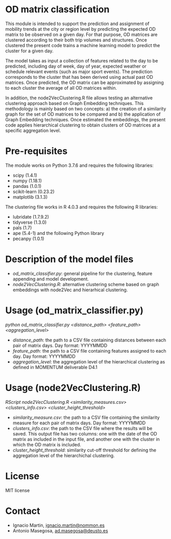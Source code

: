 # OD matrix classification
This module is intended to support the prediction and assignment of mobility trends at the city or region level by predicting the expected OD matrix to be observed on a given day. For that purpose, OD matrices are clustered according to their both trip volumes and structures. Once clustered the present code trains a machine learning model to predict the cluster for a given day.

The model takes as input a collection of features related to the day to be predicted, including day of week, day of year, expected weather or schedule relevant events (such as major sport events). The prediction corresponds to the cluster that has been derived using actual past OD matrices. Once predicted, the OD matrix can be approximated by assigning to each cluster the average of all OD matrices within.

In addition, the node2VecClustering.R file allows testing an alternative clustering approach based on Graph Embedding techniques. This methodology is mainly based on two concepts: a) the creation of a similarity graph for the set of OD matrices to be compared and b) the application of Graph Embedding techniques. Once estimated the embeddings, the present code applies hierarchical clustering to obtain clusters of OD matrices at a specific aggregation level.

# Pre-requisites

The module works on Python 3.7.6 and requires the following libraries:
  * scipy (1.4.1)
  * numpy (1.18.1)
  * pandas (1.0.1)
  * scikit-learn (0.23.2)
  * matplotlib (3.1.3)

The clustering file works in R 4.0.3 and requires the following R libraries:
  * lubridate (1.7.9.2)
  * tidyverse (1.3.0)
  * pals (1.7)
  * ape (5.4-1)
and the following Python library
  * pecanpy (1.0.1)


# Description of the model files

* *od_matrix_classifier.py*: general pipeline for the clustering, feature appending and model development.
* *node2VecClustering.R*: alternative clustering scheme based on graph embeddings with node2Vec and hierarhical clustering.

# Usage (od_matrix_classifier.py)

*python od_matrix_classifier.py <distance_path> <feature_path> <aggregation_level>*

* *distance_path*: the path to a CSV file containing distances between each pair of matrix days. Day format: YYYYMMDD
* *feature_path*: the path to a CSV file containing features assigned to each day. Day format: YYYYMMDD
* *aggregation_level*: the aggregation level of the hierarchical clustering as defined in MOMENTUM deliverable D4.1

# Usage (node2VecClustering.R)

*RScript node2VecClustering.R <similarity_measures.csv> <clusters_info.csv> <cluster_height_threshold>*

* *similarity_measure.csv*: the path to a CSV file containing the similarity measure for each pair of matrix days. Day format: YYYYMMDD
* *clusters_info.csv*: the path to the CSV file where the results will be saved. This output file has two columns: one with the date of the OD matrix as included in the input file, and another one with the cluster in which the OD matrix is included.
* *cluster_height_threshold*: similarity cut-off threshold for defining the aggregation level of the hierarchichal clustering.

# License

MIT license

# Contact

* Ignacio Martin, ignacio.martin@nommon.es
* Antonio Masegosa, ad.masegosa@deusto.es

